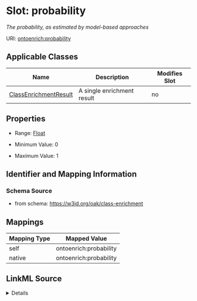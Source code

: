 

# Slot: probability


_The probability, as estimated by model-based approaches_





URI: [ontoenrich:probability](https://w3id.org/oak/class-enrichment/probability)



<!-- no inheritance hierarchy -->





## Applicable Classes

| Name | Description | Modifies Slot |
| --- | --- | --- |
| [ClassEnrichmentResult](ClassEnrichmentResult.md) | A single enrichment result |  no  |







## Properties

* Range: [Float](Float.md)

* Minimum Value: 0

* Maximum Value: 1





## Identifier and Mapping Information







### Schema Source


* from schema: https://w3id.org/oak/class-enrichment




## Mappings

| Mapping Type | Mapped Value |
| ---  | ---  |
| self | ontoenrich:probability |
| native | ontoenrich:probability |




## LinkML Source

<details>
```yaml
name: probability
description: The probability, as estimated by model-based approaches
from_schema: https://w3id.org/oak/class-enrichment
rank: 1000
alias: probability
owner: ClassEnrichmentResult
domain_of:
- ClassEnrichmentResult
range: float
minimum_value: 0
maximum_value: 1

```
</details>